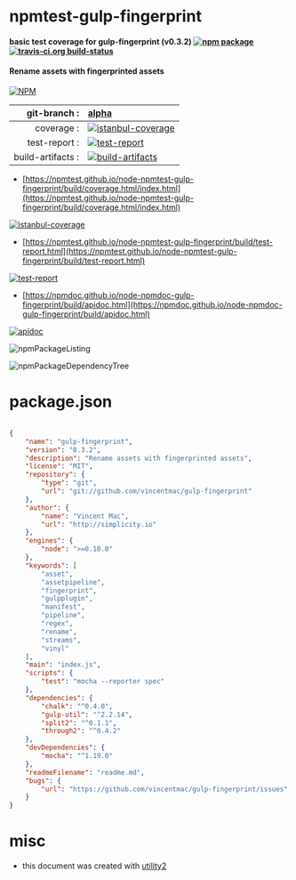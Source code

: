 # npmtest-gulp-fingerprint

#### basic test coverage for  gulp-fingerprint (v0.3.2)  [![npm package](https://img.shields.io/npm/v/npmtest-gulp-fingerprint.svg?style=flat-square)](https://www.npmjs.org/package/npmtest-gulp-fingerprint) [![travis-ci.org build-status](https://api.travis-ci.org/npmtest/node-npmtest-gulp-fingerprint.svg)](https://travis-ci.org/npmtest/node-npmtest-gulp-fingerprint)

#### Rename assets with fingerprinted assets

[![NPM](https://nodei.co/npm/gulp-fingerprint.png?downloads=true&downloadRank=true&stars=true)](https://www.npmjs.com/package/gulp-fingerprint)

| git-branch : | [alpha](https://github.com/npmtest/node-npmtest-gulp-fingerprint/tree/alpha)|
|--:|:--|
| coverage : | [![istanbul-coverage](https://npmtest.github.io/node-npmtest-gulp-fingerprint/build/coverage.badge.svg)](https://npmtest.github.io/node-npmtest-gulp-fingerprint/build/coverage.html/index.html)|
| test-report : | [![test-report](https://npmtest.github.io/node-npmtest-gulp-fingerprint/build/test-report.badge.svg)](https://npmtest.github.io/node-npmtest-gulp-fingerprint/build/test-report.html)|
| build-artifacts : | [![build-artifacts](https://npmtest.github.io/node-npmtest-gulp-fingerprint/glyphicons_144_folder_open.png)](https://github.com/npmtest/node-npmtest-gulp-fingerprint/tree/gh-pages/build)|

- [https://npmtest.github.io/node-npmtest-gulp-fingerprint/build/coverage.html/index.html](https://npmtest.github.io/node-npmtest-gulp-fingerprint/build/coverage.html/index.html)

[![istanbul-coverage](https://npmtest.github.io/node-npmtest-gulp-fingerprint/build/screenCapture.buildCi.browser.%252Ftmp%252Fbuild%252Fcoverage.lib.html.png)](https://npmtest.github.io/node-npmtest-gulp-fingerprint/build/coverage.html/index.html)

- [https://npmtest.github.io/node-npmtest-gulp-fingerprint/build/test-report.html](https://npmtest.github.io/node-npmtest-gulp-fingerprint/build/test-report.html)

[![test-report](https://npmtest.github.io/node-npmtest-gulp-fingerprint/build/screenCapture.buildCi.browser.%252Ftmp%252Fbuild%252Ftest-report.html.png)](https://npmtest.github.io/node-npmtest-gulp-fingerprint/build/test-report.html)

- [https://npmdoc.github.io/node-npmdoc-gulp-fingerprint/build/apidoc.html](https://npmdoc.github.io/node-npmdoc-gulp-fingerprint/build/apidoc.html)

[![apidoc](https://npmdoc.github.io/node-npmdoc-gulp-fingerprint/build/screenCapture.buildCi.browser.%252Ftmp%252Fbuild%252Fapidoc.html.png)](https://npmdoc.github.io/node-npmdoc-gulp-fingerprint/build/apidoc.html)

![npmPackageListing](https://npmtest.github.io/node-npmtest-gulp-fingerprint/build/screenCapture.npmPackageListing.svg)

![npmPackageDependencyTree](https://npmtest.github.io/node-npmtest-gulp-fingerprint/build/screenCapture.npmPackageDependencyTree.svg)



# package.json

```json

{
    "name": "gulp-fingerprint",
    "version": "0.3.2",
    "description": "Rename assets with fingerprinted assets",
    "license": "MIT",
    "repository": {
        "type": "git",
        "url": "git://github.com/vincentmac/gulp-fingerprint"
    },
    "author": {
        "name": "Vincent Mac",
        "url": "http://simplicity.io"
    },
    "engines": {
        "node": ">=0.10.0"
    },
    "keywords": [
        "asset",
        "assetpipeline",
        "fingerprint",
        "gulpplugin",
        "manifest",
        "pipeline",
        "regex",
        "rename",
        "streams",
        "vinyl"
    ],
    "main": "index.js",
    "scripts": {
        "test": "mocha --reporter spec"
    },
    "dependencies": {
        "chalk": "^0.4.0",
        "gulp-util": "^2.2.14",
        "split2": "^0.1.1",
        "through2": "^0.4.2"
    },
    "devDependencies": {
        "mocha": "^1.19.0"
    },
    "readmeFilename": "readme.md",
    "bugs": {
        "url": "https://github.com/vincentmac/gulp-fingerprint/issues"
    }
}
```



# misc
- this document was created with [utility2](https://github.com/kaizhu256/node-utility2)

